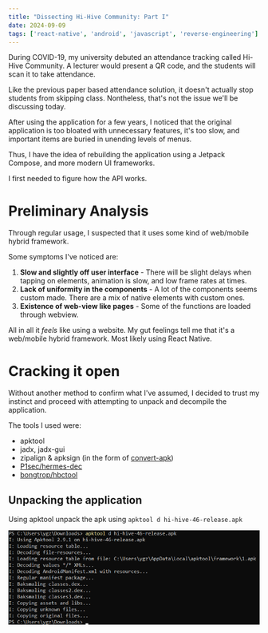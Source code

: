 ```yaml
---
title: "Dissecting Hi-Hive Community: Part I"
date: 2024-09-09
tags: ['react-native', 'android', 'javascript', 'reverse-engineering']
---
```


During COVID-19, my university debuted an attendance tracking called Hi-Hive Community. A lecturer would present a QR code, and the students will scan it to take attendance.

Like the previous paper based attendance solution, it doesn't actually stop students from skipping class. Nontheless, that's not the issue we'll be discussing today.

After using the application for a few years, I noticed that the original application is too bloated with unnecessary features, it's too slow, and important items are buried in unending levels of menus.

Thus, I have the idea of rebuilding the application using a Jetpack Compose, and more modern UI frameworks.

I first needed to figure how the API works.

# Preliminary Analysis
Through regular usage, I suspected that it uses some kind of web/mobile hybrid framework. 

Some symptoms I've noticed are:
1. **Slow and slightly off user interface** - There will be slight delays when tapping on elements, animation is slow, and low frame rates at times.
2. **Lack of uniformity in the components** - A lot of the components seems custom made. There are a mix of native elements with custom ones.
3. **Existence of web-view like pages** - Some of the functions are loaded through webview.

All in all it _feels_ like using a website. My gut feelings tell me that it's a web/mobile hybrid framework. Most likely using React Native.

# Cracking it open
Without another method to confirm what I've assumed, I decided to trust my instinct and proceed with attempting to unpack and decompile the application.

The tools I used were:

- apktool
- jadx, jadx-gui
- zipalign & apksign (in the form of [convert-apk](https://github.com/mathieures/convert-apk))
- [P1sec/hermes-dec](https://github.com/P1sec/hermes-dec)
- [bongtrop/hbctool](https://github.com/bongtrop/hbctool)

## Unpacking the application
Using apktool unpack the apk using `apktool d hi-hive-46-release.apk`

![alt text](/assets/images/apktool_unpacking.png "Decompiling apk with apktool")